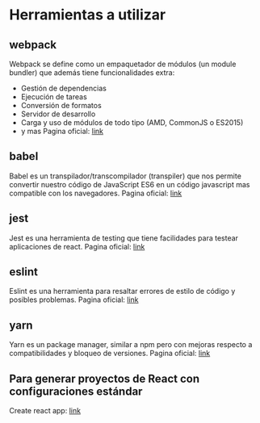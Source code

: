 # Herramientas a utilizar

## webpack
Webpack se define como un empaquetador de módulos (un module bundler) que además tiene funcionalidades extra:
- Gestión de dependencias
- Ejecución de tareas
- Conversión de formatos
- Servidor de desarrollo
- Carga y uso de módulos de todo tipo (AMD, CommonJS o ES2015)
- y mas
Pagina oficial: [link](https://webpack.js.org/)

## babel
Babel es un transpilador/transcompilador (transpiler) que nos permite convertir nuestro código de JavaScript ES6 en un código javascript mas compatible con los navegadores.
Pagina oficial: [link](https://babeljs.io/)

## jest
Jest es una herramienta de testing que tiene facilidades para testear aplicaciones de react.
Pagina oficial: [link](https://jestjs.io/)

## eslint
Eslint es una herramienta para resaltar errores de estilo de código y posibles problemas.
Pagina oficial: [link](https://eslint.org/)

## yarn
Yarn es un package manager, similar a npm pero con mejoras respecto a compatibilidades y bloqueo de versiones.
Pagina oficial: [link](https://yarnpkg.com/)

## Para generar proyectos de React con configuraciones estándar
Create react app: [link](https://github.com/facebook/create-react-app)
